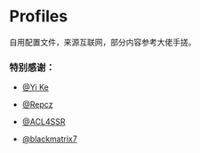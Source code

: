 # Profiles

自用配置文件，来源互联网，部分内容参考大佬手搓。

### 特别感谢：

* [@Yi Ke](https://gitlab.com/lodepuly/vpn_tool/)

* [@Repcz](https://github.com/Repcz)

* [@ACL4SSR](https://github.com/ACL4SSR)

* [@blackmatrix7](https://github.com/blackmatrix7/ios_rule_script)
